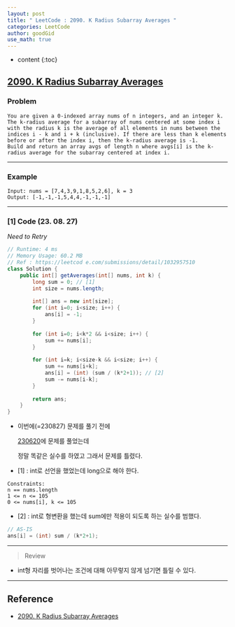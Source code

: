 ```yaml
---
layout: post
title: " LeetCode : 2090. K Radius Subarray Averages "
categories: LeetCode
author: goodGid
use_math: true
---
```

* content
{:toc}

## [2090. K Radius Subarray Averages](https://leetcode.com/problems/k-radius-subarray-averages/)

### Problem

```
You are given a 0-indexed array nums of n integers, and an integer k.
The k-radius average for a subarray of nums centered at some index i with the radius k is the average of all elements in nums between the indices i - k and i + k (inclusive). If there are less than k elements before or after the index i, then the k-radius average is -1.
Build and return an array avgs of length n where avgs[i] is the k-radius average for the subarray centered at index i.
```


---

### Example

```
Input: nums = [7,4,3,9,1,8,5,2,6], k = 3
Output: [-1,-1,-1,5,4,4,-1,-1,-1]
```

---

### [1] Code (23. 08. 27)

*Need to Retry*

``` java
// Runtime: 4 ms
// Memory Usage: 60.2 MB
// Ref : https://leetcod e.com/submissions/detail/1032957510
class Solution {
    public int[] getAverages(int[] nums, int k) {
        long sum = 0; // [1]
        int size = nums.length;
        
        int[] ans = new int[size];
        for (int i=0; i<size; i++) {
            ans[i] = -1;
        }
        
        for (int i=0; i<k*2 && i<size; i++) {
            sum += nums[i];
        }
        
        for (int i=k; i<size-k && i<size; i++) {
            sum += nums[i+k];
            ans[i] = (int) (sum / (k*2+1)); // [2]
            sum -= nums[i-k];
        }
        
        return ans;
    }
}
```

* 이번에(=230827) 문제를 풀기 전에

  [230620](https://leetcode.com/submissions/detail/975621483/)에 문제를 풀었는데

  정말 똑같은 실수를 하였고 그래서 문제를 틀렸다.

* [1] : int로 선언을 했었는데 long으로 해야 한다.

```
Constraints:
n == nums.length
1 <= n <= 105
0 <= nums[i], k <= 105
```

* [2] : int로 형변환을 했는데 sum에만 적용이 되도록 하는 실수를 범했다.

``` java
// AS-IS
ans[i] = (int) sum / (k*2+1);
```


---

> Review

* int형 자리를 벗어나는 조건에 대해 아무렇지 않게 넘기면 틀릴 수 있다.


---

## Reference

* [2090. K Radius Subarray Averages](https://leetcode.com/problems/k-radius-subarray-averages/)
